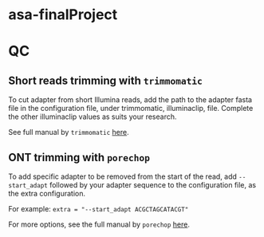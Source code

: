 # asa-finalProject

# QC
## Short reads trimming with `trimmomatic`
To cut adapter from short Illumina reads, add the path to the adapter fasta file in the configuration file, under trimmomatic, illuminaclip, file. Complete the other illuminaclip values as suits your research. 

See full manual by `trimmomatic` [here](http://www.usadellab.org/cms/uploads/supplementary/Trimmomatic/TrimmomaticManual_V0.32.pdf).


## ONT trimming with `porechop`
To add specific adapter to be removed from the start of the read, add `--start_adapt` followed by your adapter sequence to the configuration file, as the extra configuration. 

For example: `extra = "--start_adapt ACGCTAGCATACGT"`

For more options, see the full manual by `porechop` [here](https://github.com/rrwick/Porechop).
